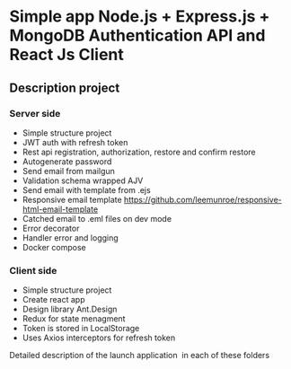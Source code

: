 # Simple app Node.js + Express.js + MongoDB Authentication API and React Js Client

## Description project

### Server side

- Simple structure project
- JWT auth with refresh token
- Rest api registration, authorization, restore and confirm restore
- Autogenerate password
- Send email from mailgun
- Validation schema wrapped AJV
- Send email with template from .ejs
- Responsive email template https://github.com/leemunroe/responsive-html-email-template
- Catched email to .eml files on dev mode
- Error decorator
- Handler error and logging
- Docker compose

### Client side

- Simple structure project
- Create react app
- Design library Ant.Design
- Redux for state menagment
- Token is stored in LocalStorage
- Uses Axios interceptors for refresh token

Detailed description of the launch application
 in each of these folders